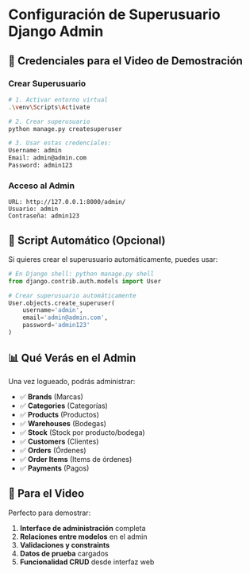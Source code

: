 # Configuración de Superusuario Django Admin

## 🎯 Credenciales para el Video de Demostración

### Crear Superusuario
```bash
# 1. Activar entorno virtual
.\venv\Scripts\Activate

# 2. Crear superusuario
python manage.py createsuperuser

# 3. Usar estas credenciales:
Username: admin
Email: admin@admin.com  
Password: admin123
```

### Acceso al Admin
```
URL: http://127.0.0.1:8000/admin/
Usuario: admin
Contraseña: admin123
```

## 🔧 Script Automático (Opcional)

Si quieres crear el superusuario automáticamente, puedes usar:

```python
# En Django shell: python manage.py shell
from django.contrib.auth.models import User

# Crear superusuario automáticamente
User.objects.create_superuser(
    username='admin',
    email='admin@admin.com',
    password='admin123'
)
```

## 📊 Qué Verás en el Admin

Una vez logueado, podrás administrar:
- ✅ **Brands** (Marcas)
- ✅ **Categories** (Categorías) 
- ✅ **Products** (Productos)
- ✅ **Warehouses** (Bodegas)
- ✅ **Stock** (Stock por producto/bodega)
- ✅ **Customers** (Clientes)
- ✅ **Orders** (Órdenes)
- ✅ **Order Items** (Items de órdenes)
- ✅ **Payments** (Pagos)

## 🎥 Para el Video

Perfecto para demostrar:
1. **Interface de administración** completa
2. **Relaciones entre modelos** en el admin
3. **Validaciones y constraints** 
4. **Datos de prueba** cargados
5. **Funcionalidad CRUD** desde interfaz web 
